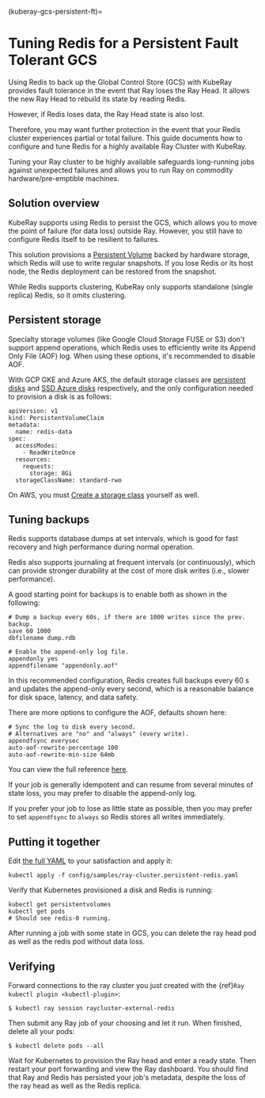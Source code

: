 (kuberay-gcs-persistent-ft)=

# Tuning Redis for a Persistent Fault Tolerant GCS

Using Redis to back up the Global Control Store (GCS) with KubeRay provides
fault tolerance in the event that Ray loses the Ray Head. It allows the new Ray
Head to rebuild its state by reading Redis.

However, if Redis loses data, the Ray Head state is also lost.

Therefore, you may want further protection in the event that your Redis cluster
experiences partial or total failure. This guide documents how to configure and
tune Redis for a highly available Ray Cluster with KubeRay.

Tuning your Ray cluster to be highly available safeguards long-running jobs
against unexpected failures and allows you to run Ray on commodity
hardware/pre-emptible machines.

## Solution overview

KubeRay supports using Redis to persist the GCS, which allows you to move the
point of failure (for data loss) outside Ray. However, you still have to
configure Redis itself to be resilient to failures.

This solution provisions a
[Persistent Volume](https://kubernetes.io/docs/concepts/storage/persistent-volumes/)
backed by hardware storage, which Redis will use to write regular snapshots. If
you lose Redis or its host node, the Redis deployment can be restored from the
snapshot.

While Redis supports clustering, KubeRay only supports standalone (single
replica) Redis, so it omits clustering.

## Persistent storage

Specialty storage volumes (like Google Cloud Storage FUSE or S3) don't support
append operations, which Redis uses to efficiently write its Append Only File
(AOF) log. When using these options, it's recommended to disable AOF.

With GCP GKE and Azure AKS, the default storage classes are
[persistent disks](https://cloud.google.com/kubernetes-engine/docs/concepts/persistent-volumes)
and
[SSD Azure disks](https://learn.microsoft.com/en-us/azure/aks/azure-csi-disk-storage-provision)
respectively, and the only configuration needed to provision a disk is as
follows:

```
apiVersion: v1
kind: PersistentVolumeClaim
metadata:
  name: redis-data
spec:
  accessModes:
    - ReadWriteOnce
  resources:
    requests:
      storage: 8Gi
  storageClassName: standard-rwo
```

On AWS, you must
[Create a storage class](https://docs.aws.amazon.com/eks/latest/userguide/create-storage-class.html)
yourself as well.

## Tuning backups

Redis supports database dumps at set intervals, which is good for fast recovery
and high performance during normal operation.

Redis also supports journaling at frequent intervals (or continuously), which
can provide stronger durability at the cost of more disk writes (i.e., slower
performance).

A good starting point for backups is to enable both as shown in the following:

```
# Dump a backup every 60s, if there are 1000 writes since the prev. backup.
save 60 1000
dbfilename dump.rdb

# Enable the append-only log file.
appendonly yes
appendfilename "appendonly.aof"

```

In this recommended configuration, Redis creates full backups every 60 s and
updates the append-only every second, which is a reasonable balance for disk
space, latency, and data safety.

There are more options to configure the AOF, defaults shown here:

```
# Sync the log to disk every second.
# Alternatives are "no" and "always" (every write).
appendfsync everysec
auto-aof-rewrite-percentage 100
auto-aof-rewrite-min-size 64mb
```

You can view the full reference
[here](https://raw.githubusercontent.com/redis/redis/refs/tags/7.4.0/redis.conf).

If your job is generally idempotent and can resume from several minutes of state
loss, you may prefer to disable the append-only log.

If you prefer your job to lose as little state as possible, then you may prefer
to set `appendfsync` to `always` so Redis stores all writes immediately.

## Putting it together

Edit
[the full YAML](https://github.com/ray-project/kuberay/blob/release-1.3/ray-operator/config/samples/ray-cluster.persistent-redis.yaml)
to your satisfaction and apply it:

```
kubectl apply -f config/samples/ray-cluster.persistent-redis.yaml
```

Verify that Kubernetes provisioned a disk and Redis is running:

```
kubectl get persistentvolumes
kubectl get pods
# Should see redis-0 running.
```

After running a job with some state in GCS, you can delete the ray head pod as
well as the redis pod without data loss.

## Verifying

Forward connections to the ray cluster you just created with the {ref}`Ray
kubectl plugin <kubectl-plugin>`:

```
$ kubectl ray session raycluster-external-redis
```

Then submit any Ray job of your choosing and let it run. When finished, delete
all your pods:

```
$ kubectl delete pods --all
```

Wait for Kubernetes to provision the Ray head and enter a ready state. Then
restart your port forwarding and view the Ray dashboard. You should find that
Ray and Redis has persisted your job's metadata, despite the loss of the ray
head as well as the Redis replica.
